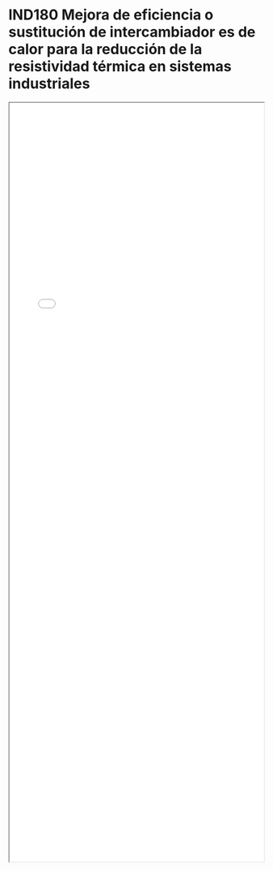
# IND180  Mejora de eficiencia o sustitución de intercambiador es de calor para la reducción de la resistividad térmica en sistemas industriales

<iframe src="../IND180  Mejora de eficiencia o sustitución de intercambiador es de calor para la reducción de la resistividad térmica en sistemas industriales.pdf" width="100%" height="1500px"></iframe>

